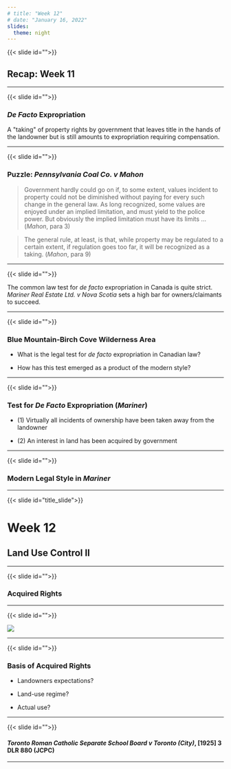 ```yaml
---
# title: "Week 12"
# date: "January 16, 2022"
slides:
  theme: night
---
```




{{< slide id="">}}

## Recap: Week 11



---





{{< slide id="">}}

### *De Facto* Expropriation

A "taking" of property rights by government that leaves title in the hands of the landowner but is still amounts to expropriation requiring compensation. 



---





{{< slide id="">}}

### Puzzle: *Pennsylvania Coal Co. v Mahon*

> Government hardly could go on if, to some extent, values incident to property could not be diminished without paying for every such change in the general law. As long recognized, some values are enjoyed under an implied limitation, and must yield to the police power. But obviously the implied limitation must have its limits … (*Mahon*, para 3)

> The general rule, at least, is that, while property may be regulated to a certain extent, if regulation goes too far, it will be recognized as a taking. (*Mahon*, para 9)



---





{{< slide id="">}}

The common law test for *de facto* expropriation in Canada is quite strict. *Mariner Real Estate Ltd. v Nova Scotia* sets a high bar for owners/claimants to succeed. 



---





{{< slide id="">}}

### Blue Mountain-Birch Cove Wilderness Area

- What is the legal test for *de facto* expropriation in Canadian law?

- How has this test emerged as a product of the modern style? 



---





{{< slide id="">}}

### Test for *De Facto* Expropriation (*Mariner*)

- (1) Virtually all incidents of ownership have been taken away from the landowner

- (2) An interest in land has been acquired by government



---





{{< slide id="">}}

### Modern Legal Style in *Mariner*



---





{{< slide id="title_slide">}}

# Week 12

## Land Use Control II




---





{{< slide id="">}}

### Acquired Rights



---





{{< slide id="">}}

![](/media/nonconforming_use.png)



---





{{< slide id="">}}

### Basis of Acquired Rights

- Landowners expectations?

- Land-use regime?

- Actual use? 



---





{{< slide id="">}}

#### *Toronto Roman Catholic Separate School Board v Toronto (City)*,  [1925] 3 DLR 880 (JCPC)



---

